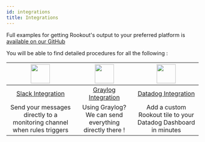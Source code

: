 ```yaml
---
id: integrations
title: Integrations
---
```


Full examples for getting Rookout's output to your preferred platform is [available on our GitHub](https://github.com/Rookout/output-integrations)

You will be able to find detailed procedures for all the following :

| <a href="https://slack.com/"><img src="/img/vendor_icons/slack.svg" style="width: 50px; height: 50px;" /></a> | <a href="https://www.graylog.org/"><img src="/img/vendor_icons/graylog.svg" style="width: 50px; height: 50px;" /></a> | <a href="https://www.datadoghq.com/"><img src="/img/vendor_icons/datadog.svg" style="width: 50px; height: 50px;" /></a> |
|:------------:|:------------:|:------------:|
| <a href="https://github.com/Rookout/output-integrations/tree/master/slack" target="_blank">Slack Integration</a> |<a href="https://github.com/Rookout/output-integrations/tree/master/graylog">Graylog Integration</a> | <a href="https://github.com/Rookout/datadog-IntegrationTemplate">Datadog Integration</a> |
| Send your messages directly to a monitoring channel when rules triggers | Using Graylog? We can send everything directly there ! | Add a custom Rookout tile to your Datadog Dashboard in minutes |
